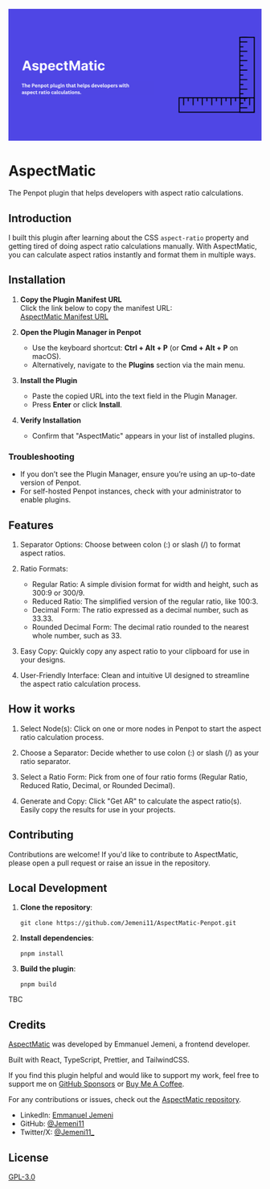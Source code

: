![Cover](https://raw.githubusercontent.com/Jemeni11/hosting-pics/refs/heads/main/The%20Penpot%20plugin%20that%20helps%20developers%20with%20aspect%20ratio%20calculations._20241214_191602_0000.png)

# AspectMatic

The Penpot plugin that helps developers with aspect ratio calculations.

## Introduction

I built this plugin after learning about the CSS `aspect-ratio` property and getting tired of doing aspect ratio calculations manually. With AspectMatic, you can calculate aspect ratios instantly and format them in multiple ways.

## Installation

1. **Copy the Plugin Manifest URL**  
   Click the link below to copy the manifest URL:  
   [AspectMatic Manifest URL](https://aspectmatic-penpot.netlify.app/manifest.json)  

2. **Open the Plugin Manager in Penpot**  
   - Use the keyboard shortcut: **Ctrl + Alt + P** (or **Cmd + Alt + P** on macOS).  
   - Alternatively, navigate to the **Plugins** section via the main menu.  

3. **Install the Plugin**  
   - Paste the copied URL into the text field in the Plugin Manager.  
   - Press **Enter** or click **Install**.  

4. **Verify Installation**  
   - Confirm that "AspectMatic" appears in your list of installed plugins.  

### Troubleshooting
- If you don’t see the Plugin Manager, ensure you’re using an up-to-date version of Penpot.  
- For self-hosted Penpot instances, check with your administrator to enable plugins.

## Features

1. Separator Options: Choose between colon (:) or slash (/) to format aspect ratios.

2. Ratio Formats:

   - Regular Ratio: A simple division format for width and height, such as 300:9 or 300/9.
   - Reduced Ratio: The simplified version of the regular ratio, like 100:3.
   - Decimal Form: The ratio expressed as a decimal number, such as 33.33.
   - Rounded Decimal Form: The decimal ratio rounded to the nearest whole number, such as 33.

3. Easy Copy: Quickly copy any aspect ratio to your clipboard for use in your designs.

4. User-Friendly Interface: Clean and intuitive UI designed to streamline the aspect ratio calculation process.

## How it works

1. Select Node(s): Click on one or more nodes in Penpot to start the aspect ratio calculation process.

2. Choose a Separator: Decide whether to use colon (:) or slash (/) as your ratio separator.

3. Select a Ratio Form: Pick from one of four ratio forms (Regular Ratio, Reduced Ratio, Decimal, or Rounded Decimal).

4. Generate and Copy: Click "Get AR" to calculate the aspect ratio(s). Easily copy the results for use in your projects.

## Contributing

Contributions are welcome! If you'd like to contribute to AspectMatic, please open a pull request or raise an issue in the repository.

## Local Development

1. **Clone the repository**:

   ```
   git clone https://github.com/Jemeni11/AspectMatic-Penpot.git
   ```

2. **Install dependencies**:

   ```
   pnpm install
   ```

3. **Build the plugin**:

   ```
   pnpm build
   ```

TBC


## Credits

[AspectMatic](https://aspectmatic-penpot.netlify.app/) was developed by Emmanuel Jemeni, a frontend developer.

Built with React, TypeScript, Prettier, and TailwindCSS.

If you find this plugin helpful and would like to support my work, feel free to support me on [GitHub Sponsors](https://github.com/sponsors/Jemeni11/) or [Buy Me A Coffee](https://www.buymeacoffee.com/jemeni11).

For any contributions or issues, check out the [AspectMatic repository](https://github.com/Jemeni11/AspectMatic-Penpot).

- LinkedIn: [Emmanuel Jemeni](https://www.linkedin.com/in/emmanuel-jemeni)
- GitHub: [@Jemeni11](https://www.github.com/Jemeni11)
- Twitter/X: [@Jemeni11\_](https://twitter.com/Jemeni11_)

## License

[GPL-3.0](/LICENSE)
